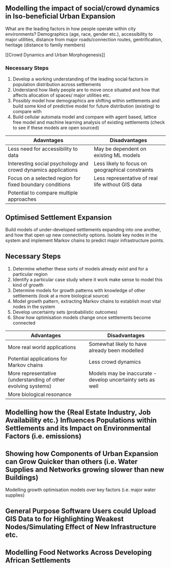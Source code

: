 ## Modelling the impact of social/crowd dynamics in Iso-beneficial Urban Expansion

What are the leading factors in how people operate within city environments? Demographics (age, race, gender etc.), accessibility to major utilities, distance from major roads/connection routes, gentrification, heritage (distance to family members)

[[Crowd Dynamics and Urban Morphogenesis]]

### Necessary Steps

1. Develop a working understanding of the leading social factors in population distribution across settlements
2. Understand how likely people are to move once situated and how that affects allocation of spaces/ major utilities etc.
3. Possibly model how demographics are shifting within settlements and build some kind of predictive model for future distribution (existing) to compare with
4. Build cellular automata model and compare with agent based, lattice free model and machine learning analysis of existing settlements (check to see if these models are open sourced)

| Adavntages                                                    | Disadvantages                                     |
| ------------------------------------------------------------- | ------------------------------------------------- |
| Less need for accessibility to data                           | May be dependent on existing ML models            |
| Interesting social psychology and crowd dynamics applications | Less likely to focus on geographical constraints  |
| Focus on a selected region for fixed boundary conditions      | Less representative of real life without GIS data |
| Potential to compare multiple approaches                      |                                                   |

## Optimised Settlement Expansion

Build models of under-developed settlements expanding into one another, and how that open up new connectivity options. Isolate key nodes in the system and implement Markov chains to predict major infrastructure points. 

## Necessary Steps

1. Determine whether these sorts of models already exist and for a particular region
2. Identify a particular case study where it work make sense to model this kind of growth
3. Determine models for growth patterns with knowledge of other settlements (look at a more biological source)
4. Model growth pattern, extracting Markov chains to establish most vital nodes in the system
5. Develop uncertainty sets (probabilistic outcomes)
6. Show how optimisation models change once settlements become connected

| Advantages                                                    | Disadvantages                                               |
| ------------------------------------------------------------- | ----------------------------------------------------------- |
| More real world applications                                  | Somewhat likely to have already been modelled               |
| Potential applications for Markov chains                      | Less crowd dynamics                                         |
| More representative (understanding of other evolving systems) | Models may be inaccurate - develop uncertainty sets as well |
| More biological resonance                                     |                                                             |

## Modelling how the {Real Estate Industry, Job Availability etc.} Influences Populations within Settlements and its Impact on Environmental Factors (i.e. emissions)

## Showing how Components of Urban Expansion can Grow Quicker than others (i.e. Water Supplies and Networks growing slower than new Buildings)

Modelling growth optimisation models over key factors (i.e. major water supplies)

## General Purpose Software Users could Upload GIS Data to for Highlighting Weakest Nodes/Simulating Effect of New Infrastructure etc.

## Modelling Food Networks Across Developing African Settlements




